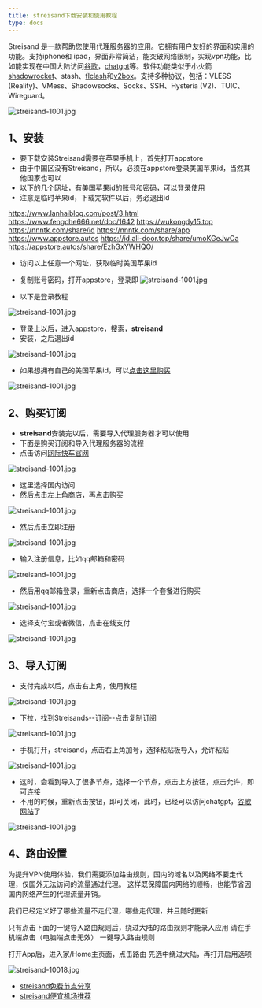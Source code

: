 ```yaml
---
title: streisand下载安装和使用教程
type: docs
---
```


Streisand 是一款帮助您使用代理服务器的应用。它拥有用户友好的界面和实用的功能。支持iphone和
ipad，界面非常简洁，能突破网络限制，实现vpn功能，比如能实现在中国大陆访问[谷歌](https://googleaccount.info/zh)，[chatgpt](https://chatgpt-apk.app/zh)等。软件功能类似于小火箭[shadowrocket](https://shadowrocket.ink/zh)、stash、[flclash](https://flclash.xyz/zh)和[v2box](https://v2box.pro/zh)。支持多种协议，包括：VLESS (Reality)、VMess、Shadowsocks、Socks、SSH、Hysteria (V2)、TUIC、Wireguard。

![streisand-1001.jpg](https://streisand.onl/img/streisand-1001.jpg)

## 1、安装

- 要下载安装Streisand需要在苹果手机上，首先打开appstore
- 由于中国区没有Streisand，所以，必须在appstore登录美国苹果id，当然其他国家也可以
- 以下的几个网址，有美国苹果id的账号和密码，可以登录使用
- 注意是临时苹果id，下载完软件以后，务必退出id

https://www.lanhaiblog.com/post/3.html
https://www.fengche666.net/doc/1642
https://wukongdy15.top
https://nnntk.com/share/id
https://nnntk.com/share/app
https://www.appstore.autos
https://id.ali-door.top/share/umoKGeJwOa
https://appstore.autos/share/EzhGxYWHQO/

- 访问以上任意一个网址，获取临时美国苹果id
- 复制账号密码，打开appstore，登录即
![streisand-1001.jpg](https://streisand.onl/img/streisand-1002.jpg)



- 以下是登录教程

![streisand-1001.jpg](https://streisand.onl/img/streisand-1003.jpg)

- 登录上以后，进入appstore，搜索，**streisand**
- 安装，之后退出id

![streisand-1001.jpg](https://streisand.onl/img/streisand-1004.jpg)

- 如果想拥有自己的美国苹果id，可以[点击这里购买](https://appsir.shop/product/THPIpDr1RyVZ5w5l)

![streisand-1001.jpg](https://streisand.onl/img/streisand-1005.jpg)

## 2、购买订阅

- **streisand**安装完以后，需要导入代理服务器才可以使用
- 下面是购买订阅和导入代理服务器的流程
- 点击访问[网际快车官网](https://快车.com/?c=REZUOC)

![streisand-1001.jpg](https://streisand.onl/img/streisand-1006.jpg)

- 这里选择国内访问
- 然后点击左上角商店，再点击购买

![streisand-1001.jpg](https://streisand.onl/img/streisand-1007.jpg)


- 然后点击立即注册

![streisand-1001.jpg](https://streisand.onl/img/streisand-1008.jpg)

- 输入注册信息，比如qq邮箱和密码

![streisand-1001.jpg](https://streisand.onl/img/streisand-1009.jpg)


- 然后用qq邮箱登录，重新点击商店，选择一个套餐进行购买

![streisand-1001.jpg](https://streisand.onl/img/streisand-10010.jpg)

- 选择支付宝或者微信，点击在线支付

![streisand-1001.jpg](https://streisand.onl/img/streisand-10011.jpg)



## 3、导入订阅

- 支付完成以后，点击右上角，使用教程

![streisand-1001.jpg](https://streisand.onl/img/streisand-10012.jpg)

  - 下拉，找到Streisands--订阅--点击复制订阅
 
![streisand-1001.jpg](https://streisand.onl/img/streisand-10014.jpg)

- 手机打开，streisand，点击右上角加号，选择粘贴板导入，允许粘贴

![streisand-1001.jpg](https://streisand.onl/img/streisand-10013.jpg)

- 这时，会看到导入了很多节点，选择一个节点，点击上方按钮，点击允许，即可连接
- 不用的时候，重新点击按钮，即可关闭，此时，已经可以访问chatgpt，[谷歌网站](https://googleaccount.info/zh)了

![streisand-1001.jpg](https://streisand.onl/img/streisand-10015.jpg)


## 4、路由设置

为提升VPN使用体验，我们需要添加路由规则，国内的域名以及网络不要走代理，仅国外无法访问的流量通过代理。 这样既保障国内网络的顺畅，也能节省因国内网络产生的代理流量开销。

我们已经定义好了哪些流量不走代理，哪些走代理，并且随时更新

只有点击下面的一键导入路由规则后，绕过大陆的路由规则才能录入应用
请在手机端点击（电脑端点击无效） 一键导入路由规则

打开App后，进入家/Home主页面，点击路由 先选中绕过大陆，再打开启用选项



![streisand-10018.jpg](https://streisand.onl/img/streisand-10018.jpg)


- [streisand免费节点分享](https://streisand.onl/zh/docs/streisand%E5%85%8D%E8%B4%B9%E8%8A%82%E7%82%B9%E5%88%86%E4%BA%AB/)
- [streisand便宜机场推荐](https://streisand.onl/zh/docs/streisand%E4%BE%BF%E5%AE%9C%E6%9C%BA%E5%9C%BA%E6%8E%A8%E8%8D%90/)